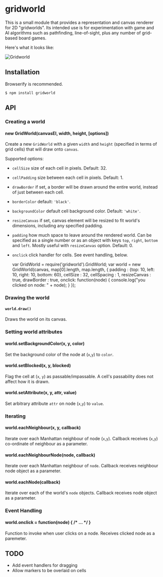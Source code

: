 # gridworld

This is a small module that provides a representation and canvas renderer for 2D "gridworlds". Its intended use is for experimentation with game and AI algorithms such as pathfinding, line-of-sight, plus any number of grid-based board games.

Here's what it looks like:

![Gridworld](https://raw.github.com/jaz303/gridworld/master/screenshot.png)

## Installation

Browserify is recommended.

    $ npm install gridworld

## API

### Creating a world

#### new GridWorld(canvasEl, width, height, [options])

Create a new `GridWorld` with a given `width` and `height` (specified in terms of grid cells) that will draw onto `canvas`.

Supported options:

  * `cellSize` size of each cell in pixels. Default: 32.
  * `cellPadding` size between each cell in pixels. Default: 1.
  * `drawBorder` if set, a border will be drawn around the entire world, instead of just between each cell.
  * `borderColor` default: `'black'`.
  * `backgroundColor` default cell background color. Default: `'white'`.
  * `resizeCanvas` if set, canvas element will be resized to fit world's dimensions, including any specified padding.
  * `padding` how much space to leave around the rendered world. Can be specified as a single number or as an object with keys `top`, `right`, `bottom` and `left`. Mostly useful with `resizeCanvas` option. Default: 0.
  * `onclick` click handler for cells. See event handling, below.


    var GridWorld = require('gridworld').GridWorld;
    var world = new GridWorld(canvas, map[0].length, map.length, {
      padding       : {top: 10, left: 10, right: 10, bottom: 60},
      cellSize      : 32,
      cellSpacing   : 1,
      resizeCanvas  : true,
      drawBorder    : true,
      onclick: function(node) {
        console.log("you clicked on node: " + node);
      }
    });


### Drawing the world

#### `world.draw()`

Draws the world on its canvas.

### Setting world attributes

#### world.setBackgroundColor(x, y, color)

Set the background color of the node at (`x`,`y`) to `color`.

#### world.setBlocked(x, y, blocked)

Flag the cell at (`x`, `y`) as passable/impassable. A cell's passability does not affect how it is drawn.

#### world.setAttribute(x, y, attr, value)

Set arbitrary attribute `attr` on node (`x`,`y`) to `value`.

### Iterating

#### world.eachNeighbour(x, y, callback)

Iterate over each Manhattan neighbour of node (`x`,`y`). Callback receives (`x`,`y`) co-ordinate of neighbour as a parameter.

#### world.eachNeighbourNode(node, callback)

Iterate over each Manhattan neighbour of `node`. Callback receives neighbour node object as a parameter.

#### world.eachNode(callback)

Iterate over each of the world's `node` objects. Callback receives node object as a parameter.

### Event Handling

#### world.onclick = function(node) { /* ... */ }

Function to invoke when user clicks on a node. Receives clicked node as a paremeter.

## TODO

  * Add event handlers for dragging
  * Allow markers to be overlaid on cells